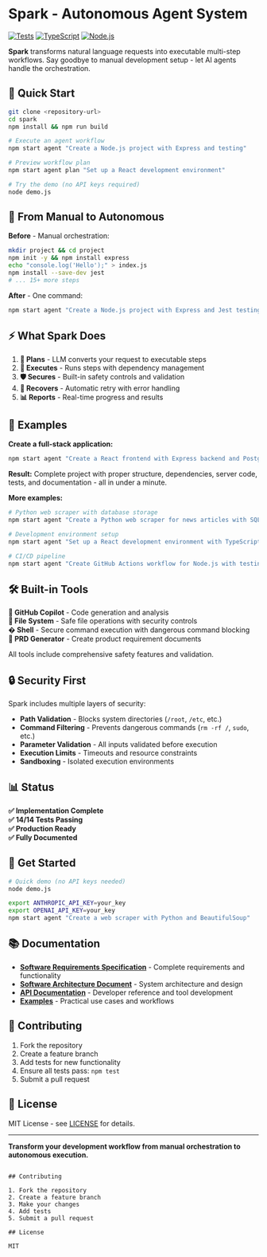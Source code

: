 # Spark - Autonomous Agent System

[![Tests](https://img.shields.io/badge/tests-14%20passing-green)](./tests/integration/agent.test.ts)
[![TypeScript](https://img.shields.io/badge/TypeScript-5.x-blue)](https://www.typescriptlang.org/)
[![Node.js](https://img.shields.io/badge/Node.js-18%2B-green)](https://nodejs.org/)

**Spark** transforms natural language requests into executable multi-step workflows. Say goodbye to manual development setup - let AI agents handle the orchestration.

## 🚀 Quick Start

```bash
git clone <repository-url>
cd spark
npm install && npm run build

# Execute an agent workflow
npm start agent "Create a Node.js project with Express and testing"

# Preview workflow plan
npm start agent plan "Set up a React development environment"

# Try the demo (no API keys required)
node demo.js
```

## 🤖 From Manual to Autonomous

**Before** - Manual orchestration:
```bash
mkdir project && cd project
npm init -y && npm install express
echo "console.log('Hello');" > index.js
npm install --save-dev jest
# ... 15+ more steps
```

**After** - One command:
```bash
npm start agent "Create a Node.js project with Express and Jest testing"
```

## ⚡ What Spark Does

1. **🧠 Plans** - LLM converts your request to executable steps
2. **🔧 Executes** - Runs steps with dependency management  
3. **🛡️ Secures** - Built-in safety controls and validation
4. **🔄 Recovers** - Automatic retry with error handling
5. **📊 Reports** - Real-time progress and results

## 📖 Examples

**Create a full-stack application:**
```bash
npm start agent "Create a React frontend with Express backend and PostgreSQL"
```

**Result:** Complete project with proper structure, dependencies, server code, tests, and documentation - all in under a minute.

**More examples:**
```bash
# Python web scraper with database storage
npm start agent "Create a Python web scraper for news articles with SQLite storage"

# Development environment setup  
npm start agent "Set up a React development environment with TypeScript and testing"

# CI/CD pipeline
npm start agent "Create GitHub Actions workflow for Node.js with testing and deployment"
```

## 🛠️ Built-in Tools

**🤖 GitHub Copilot** - Code generation and analysis  
**📁 File System** - Safe file operations with security controls  
**� Shell** - Secure command execution with dangerous command blocking  
**📄 PRD Generator** - Create product requirement documents  

All tools include comprehensive safety features and validation.

## 🔒 Security First

Spark includes multiple layers of security:
- **Path Validation** - Blocks system directories (`/root`, `/etc`, etc.)
- **Command Filtering** - Prevents dangerous commands (`rm -rf /`, `sudo`, etc.)  
- **Parameter Validation** - All inputs validated before execution
- **Execution Limits** - Timeouts and resource constraints
- **Sandboxing** - Isolated execution environments

## 📊 Status

**✅ Implementation Complete**  
**✅ 14/14 Tests Passing**  
**✅ Production Ready**  
**✅ Fully Documented**

## 🚀 Get Started

```bash
# Quick demo (no API keys needed)
node demo.js

export ANTHROPIC_API_KEY=your_key
export OPENAI_API_KEY=your_key
npm start agent "Create a web scraper with Python and BeautifulSoup"
```

## 📚 Documentation

- **[Software Requirements Specification](./docs/SRS.md)** - Complete requirements and functionality
- **[Software Architecture Document](./docs/SAD.md)** - System architecture and design  
- **[API Documentation](./docs/API.md)** - Developer reference and tool development
- **[Examples](./examples/)** - Practical use cases and workflows

## 🤝 Contributing

1. Fork the repository
2. Create a feature branch  
3. Add tests for new functionality
4. Ensure all tests pass: `npm test`
5. Submit a pull request

## 📄 License

MIT License - see [LICENSE](LICENSE) for details.

---

**Transform your development workflow from manual orchestration to autonomous execution.**
```

## Contributing

1. Fork the repository
2. Create a feature branch
3. Make your changes
4. Add tests
5. Submit a pull request

## License

MIT
